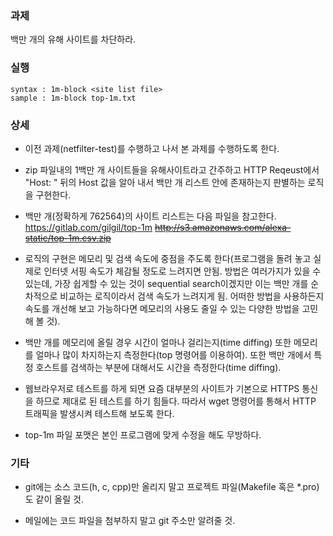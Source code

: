 ### 과제
백만 개의 유해 사이트를 차단하라.

### 실행
```
syntax : 1m-block <site list file>
sample : 1m-block top-1m.txt
```

### 상세
* 이전 과제(netfilter-test)를 수행하고 나서 본 과제를 수행하도록 한다.

* zip 파일내의 1백만 개 사이트들을 유해사이트라고 간주하고 HTTP Reqeust에서 "Host: " 뒤의 Host 값을 알아 내서 백만 개 리스트 안에 존재하는지 판별하는 로직을 구현한다.

* 백만 개(정확하게 762564)의 사이트 리스트는 다음 파일을 참고한다. https://gitlab.com/gilgil/top-1m
<strike>http://s3.amazonaws.com/alexa-static/top-1m.csv.zip</strike>

* 로직의 구현은 메모리 및 검색 속도에 중점을 주도록 한다(프로그램을 돌려 놓고 실제로 인터넷 서핑 속도가 체감될 정도로 느려지면 안됨. 방법은 여러가지가 있을 수 있는데, 가장 쉽게할 수 있는 것이 sequential search이겠지만 이는 백만 개를 순차적으로 비교하는 로직이라서 검색 속도가 느려지게 됨. 어떠한 방법을 사용하든지 속도를 개선해 보고 가능하다면 메모리의 사용도 줄일 수 있는 다양한 방법을 고민해 볼 것).

* 백만 개를 메모리에 올릴 경우 시간이 얼마나 걸리는지(time diffing) 또한 메모리를 얼마나 많이 차지하는지 측정한다(top 명령어를 이용하여). 또한 백만 개에서 특정 호스트를 검색하는 부분에 대해서도 시간을 측정한다(time diffing).

* 웹브라우저로 테스트를 하게 되면 요즘 대부분의 사이트가 기본으로 HTTPS 통신을 하므로 제대로 된 테스트를 하기 힘들다. 따라서 wget 명령어를 통해서 HTTP 트래픽을 발생시켜 테스트해 보도록 한다.

* top-1m 파일 포맷은 본인 프로그램에 맞게 수정을 해도 무방하다.

### 기타
* git에는 소스 코드(h, c, cpp)만 올리지 말고 프로젝트 파일(Makefile 혹은 *.pro)도 같이 올릴 것.

* 메일에는 코드 파일을 첨부하지 말고 git 주소만 알려줄 것.
